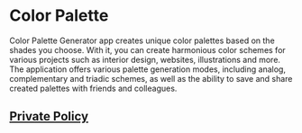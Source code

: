 # Color Palette

Color Palette Generator app creates unique color palettes based on the shades you choose. With it, you can create harmonious color schemes for various projects such as interior design, websites, illustrations and more. The application offers various palette generation modes, including analog, complementary and triadic schemes, as well as the ability to save and share created palettes with friends and colleagues.

## [Private Policy](https://github.com/DenDmitriev/ColorPalette/blob/main/PrivacyPolicy.md)
